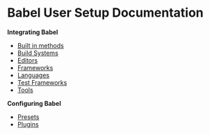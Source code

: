 # Babel User Setup Documentation

**Integrating Babel**
- [Built in methods](build-in)
- [Build Systems](build-systems)
- [Editors](editors)
- [Frameworks](Frameworks)
- [Languages](languages)
- [Test Frameworks](test-frameworks)
- [Tools](tools)

**Configuring Babel**
- [Presets](presets)
- [Plugins](plugins)
